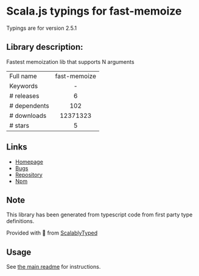 
# Scala.js typings for fast-memoize

Typings are for version 2.5.1

## Library description:
Fastest memoization lib that supports N arguments

|                    |                 |
| ------------------ | :-------------: |
| Full name          | fast-memoize |
| Keywords           | - |
| # releases         | 6 |
| # dependents       | 102 |
| # downloads        | 12371323 |
| # stars            | 5 |

## Links
- [Homepage](https://github.com/caiogondim/fast-memoize#readme)
- [Bugs](https://github.com/caiogondim/fast-memoize/issues)
- [Repository](https://github.com/caiogondim/fast-memoize)
- [Npm](https://www.npmjs.com/package/fast-memoize)
    


## Note
This library has been generated from typescript code from first party type definitions.

Provided with :purple_heart: from [ScalablyTyped](https://github.com/oyvindberg/ScalablyTyped)

## Usage
See [the main readme](../../readme.md) for instructions.


